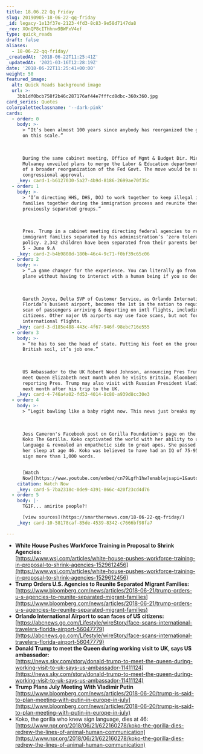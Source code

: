 ```yaml
---
title: 18.06.22 Qq Friday
slug: 20190905-18-06-22-qq-friday
_id: legacy-1e13f37e-2123-4fd3-8c83-9e58d7147da8
_rev: XOnQP8cIThhnw9BWFxV4ef
type: quick_reads
draft: false
aliases:
  - 18-06-22-qq-friday/
_createdAt: '2018-06-22T11:25:41Z'
_updatedAt: '2021-03-16T12:28:19Z'
date: '2018-06-22T11:25:41+00:00'
weight: 50
featured_image:
  alt: Quick Reads background image
  url: >-
    3bb1df0bcb758f2b46c287176af44e7fffcd8dbc-360x360.jpg
card_series: Quotes
colorpaletteclassname: '--dark-pink'
cards:
  - order: 0
    body: >-
      > “It’s been almost 100 years since anybody has reorganized the government
      on this scale.”  
        
        
        
      During the same cabinet meeting, Office of Mgmt & Budget Dir. Mick
      Mulvaney unveiled plans to merge the Labor & Education departments as part
      of a broader reorganization of the Fed Govt. The move would be subject to
      congressional approval.
    _key: card-1-b6127030-5a27-4b9d-8186-2699ae70f35c
  - order: 1
    body: >-
      > ‘I’m directing HHS, DHS, DOJ to work together to keep illegal immigrant
      families together during the immigration process and reunite these
      previously separated groups.”  
        
        
        
      Pres. Trump in a cabinet meeting directing federal agencies to reunite
      immigrant families separated by his administration’s ‘zero tolerance’
      policy. 2,342 children have been separated from their parents between May
      5 - June 9.A
    _key: card-2-b4b9808d-180b-46c4-9c71-f0bf39c65c06
  - order: 2
    body: >-
      > “…a game changer for the experience. You can literally go from curb to
      plane without having to interact with a human being if you so desire.”  
        
        
        
      Gareth Joyce, Delta SVP of Customer Service, as Orlando International,
      Florida’s busiest airport, becomes the 1st in the nation to require a face
      scan of passengers arriving & departing on intl flights, including U.S.
      citizens. Other major US airports may use face scans, but not for all
      international flights.
    _key: card-3-d185e488-443c-4f67-946f-98ebc716e555
  - order: 3
    body: >-
      > “He has to see the head of state. Putting his foot on the ground of
      British soil, it’s job one.”  
        
        
        
      US Ambassador to the UK Robert Wood Johnson, announcing Pres Trump will
      meet Queen Elizabeth next month when he visits Britain. Bloomberg News is
      reporting Pres. Trump may also visit with Russian President Vladimir Putin
      next month after his trip to the UK.
    _key: card-4-746a4a02-fd53-4014-8c80-a939d8cc30e3
  - order: 4
    body: >-
      > “Legit bawling like a baby right now. This news just breaks my heart.”  
        
        
        
      Jess Cameron's Facebook post on Gorilla Foundation's page on the death of
      Koko The Gorilla. Koko captivated the world with her ability to use sign
      language & revealed an empathetic side to great apes. She passed away in
      her sleep at age 46. Koko was believed to have had an IQ of 75-95 & could
      sign more than 1,000 words.


      [Watch
      Now](https://www.youtube.com/embed/cn79Lgfh1hw?enablejsapi=1&autoplay=1&rel=0)
    citation: Watch Now
    _key: card-5-7ba2318c-0de9-4391-866c-420f23cd4d76
  - order: 5
    body: |-
      TGIF... amirite people?!

      [view sources](https://smarthernews.com/18-06-22-qq-friday/)
    _key: card-10-58178caf-85de-4539-8342-c7666bf98fa7

---
```

* **White House Pushes Workforce Training in Proposal to Shrink Agencies:**  
[https://www.wsj.com/articles/white-house-pushes-workforce-training-in-proposal-to-shrink-agencies-1529612456](https://www.wsj.com/articles/white-house-pushes-workforce-training-in-proposal-to-shrink-agencies-1529612456)
* **Trump Orders U.S. Agencies to Reunite Separated Migrant Families:**  
[https://www.bloomberg.com/news/articles/2018-06-21/trump-orders-u-s-agencies-to-reunite-separated-migrant-families](https://www.bloomberg.com/news/articles/2018-06-21/trump-orders-u-s-agencies-to-reunite-separated-migrant-families)
* **Orlando International Airport to scan faces of US** **citizens:**  
[https://abcnews.go.com/Lifestyle/wireStory/face-scans-international-travelers-florida-airport-56047779](https://abcnews.go.com/Lifestyle/wireStory/face-scans-international-travelers-florida-airport-56047779)
* **Donald Trump to meet the Queen during working visit to UK, says US ambassador:**  
[https://news.sky.com/story/donald-trump-to-meet-the-queen-during-working-visit-to-uk-says-us-ambassador-11411124](https://news.sky.com/story/donald-trump-to-meet-the-queen-during-working-visit-to-uk-says-us-ambassador-11411124)
* **Trump Plans July Meeting With Vladimir Putin**  
[https://www.bloomberg.com/news/articles/2018-06-20/trump-is-said-to-plan-meeting-with-putin-in-europe-in-july](https://www.bloomberg.com/news/articles/2018-06-20/trump-is-said-to-plan-meeting-with-putin-in-europe-in-july)
* Koko, the gorilla who knew sign language, dies at 46:  
[https://www.npr.org/2018/06/21/622160278/koko-the-gorilla-dies-redrew-the-lines-of-animal-human-communication](https://www.npr.org/2018/06/21/622160278/koko-the-gorilla-dies-redrew-the-lines-of-animal-human-communication)